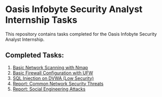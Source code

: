 
# Oasis Infobyte Security Analyst Internship Tasks

This repository contains tasks completed for the Oasis Infobyte Security Analyst Internship.

## Completed Tasks:

1. [Basic Network Scanning with Nmap](https://github.com/Virendra1108/OIBSI/tree/75139cae5af2314c2c9503dd5e5dd30e1043c521/Task%201)
2. [Basic Firewall Configuration with UFW](https://github.com/Virendra1108/OIBSI/tree/75139cae5af2314c2c9503dd5e5dd30e1043c521/Task%202)
3. [SQL Injection on DVWA (Low Security)](https://github.com/Virendra1108/OIBSI/tree/26e6d2485b5b688383eef3fe976c1094ddcc3521/Task%203)
4. [Report: Common Network Security Threats]()
5. [Report: Social Engineering Attacks]()
